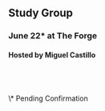##  Study Group
### June 22* at The Forge
#### Hosted by Miguel Castillo

<br />
<br />
<br />
\* Pending Confirmation